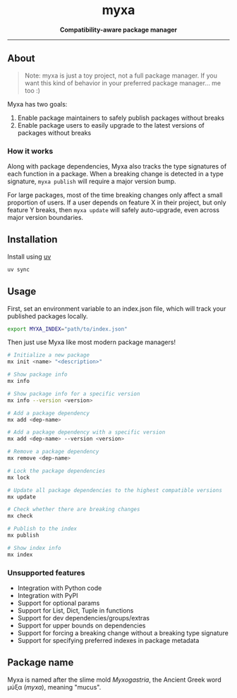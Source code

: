 <div align="center">
  <h1>myxa</h1>

  <p>
    <strong>Compatibility-aware package manager</strong>
  </p>

  <hr />
</div>

## About

> Note: myxa is just a toy project, not a full package manager. If you want this kind of behavior in your preferred package manager... me too :)

Myxa has two goals:

1. Enable package maintainers to safely publish packages without breaks
2. Enable package users to easily upgrade to the latest versions of packages without breaks

### How it works

Along with package dependencies, Myxa also tracks the type signatures of each function in a package. When a breaking change is detected in a type signature, `myxa publish` will require a major version bump.

For large packages, most of the time breaking changes only affect a small proportion of users. If a user depends on feature X in their project, but only feature Y breaks, then `myxa update` will safely auto-upgrade, even across major version boundaries.

## Installation

Install using [uv](https://docs.astral.sh/uv)

```bash
uv sync
```

## Usage

First, set an environment variable to an index.json file, which will track your published packages locally.

```bash
export MYXA_INDEX="path/to/index.json"
```

Then just use Myxa like most modern package managers!

```bash
# Initialize a new package
mx init <name> "<description>"

# Show package info
mx info

# Show package info for a specific version
mx info --version <version>

# Add a package dependency
mx add <dep-name>

# Add a package dependency with a specific version
mx add <dep-name> --version <version>

# Remove a package dependency
mx remove <dep-name>

# Lock the package dependencies
mx lock

# Update all package dependencies to the highest compatible versions
mx update

# Check whether there are breaking changes
mx check

# Publish to the index
mx publish

# Show index info
mx index
```

### Unsupported features

- Integration with Python code
- Integration with PyPI
- Support for optional params
- Support for List, Dict, Tuple in functions
- Support for dev dependencies/groups/extras
- Support for upper bounds on dependencies
- Support for forcing a breaking change without a breaking type signature
- Support for specifying preferred indexes in package metadata

## Package name

Myxa is named after the slime mold _Myxogastria_, the Ancient Greek word μύξα (_myxa_), meaning "mucus".
